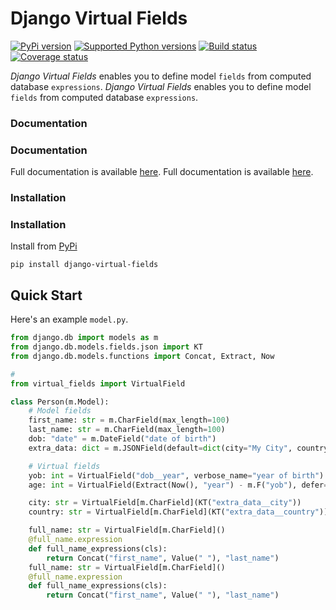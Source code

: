 # Django Virtual Fields


[![PyPi version][pypi-image]][pypi-link]
[![Supported Python versions][pyversions-image]][pyversions-link]
[![Build status][ci-image]][ci-link]
[![Coverage status][codecov-image]][codecov-link]

_Django Virtual Fields_ enables you to define model `fields` from computed database `expressions`.
_Django Virtual Fields_ enables you to define model `fields` from computed database `expressions`.

### Documentation
### Documentation

Full documentation is available [here][docs-link].
Full documentation is available [here][docs-link].

### Installation 
### Installation 

Install from [PyPi](https://pypi.org/project/django-virtual-fields/)
    
    
```
pip install django-virtual-fields
```

## Quick Start

Here's an example `model.py`.

```python
from django.db import models as m
from django.db.models.fields.json import KT
from django.db.models.functions import Concat, Extract, Now

# 
from virtual_fields import VirtualField

class Person(m.Model):
    # Model fields
    first_name: str = m.CharField(max_length=100)
    last_name: str = m.CharField(max_length=100)
    dob: "date" = m.DateField("date of birth")
    extra_data: dict = m.JSONField(default=dict(city="My City", country="My Country"))

    # Virtual fields
    yob: int = VirtualField("dob__year", verbose_name="year of birth")
    age: int = VirtualField(Extract(Now(), "year") - m.F("yob"), defer=False)

    city: str = VirtualField[m.CharField](KT("extra_data__city"))
    country: str = VirtualField[m.CharField](KT("extra_data__country"))

    full_name: str = VirtualField[m.CharField]()
    @full_name.expression
    def full_name_expressions(cls):
        return Concat("first_name", Value(" "), "last_name")
    full_name: str = VirtualField[m.CharField]()
    @full_name.expression
    def full_name_expressions(cls):
        return Concat("first_name", Value(" "), "last_name")

```



[docs-link]: https://davidkyalo.github.io/django-virtual-fields/
[pypi-image]: https://img.shields.io/pypi/v/django-virtual-fields.svg?color=%233d85c6
[pypi-link]: https://pypi.python.org/pypi/django-virtual-fields
[pyversions-image]: https://img.shields.io/pypi/pyversions/django-virtual-fields.svg
[pyversions-link]: https://pypi.python.org/pypi/django-virtual-fields
[ci-image]: https://github.com/davidkyalo/django-virtual-fields/actions/workflows/workflow.yaml/badge.svg?event=push&branch=master
[ci-link]: https://github.com/davidkyalo/django-virtual-fields/actions?query=workflow%3ACI%2FCD+event%3Apush+branch%3Amaster
[codecov-image]: https://codecov.io/gh/davidkyalo/django-virtual-fields/branch/master/graph/badge.svg
[codecov-link]: https://codecov.io/gh/davidkyalo/django-virtual-fields

